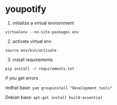 # youpotify

1. initialize a virtual enviornment

`virtualenv --no-site-packages env`

2. activate virtual env

`source env/bin/activate`

3. install requirements

`pip install -r requirements.txt`



if you get errors

redhat base:
`yum groupinstall "Development tools"`

Debian base:
`apt-get install build-essential`
